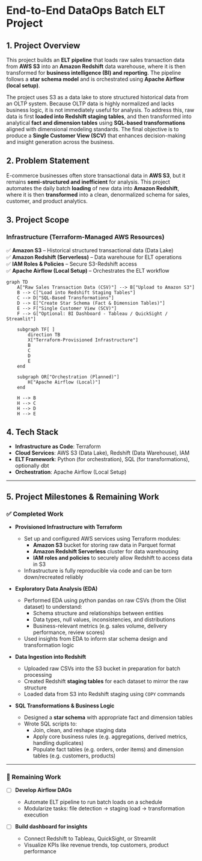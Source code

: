 # End-to-End DataOps Batch ELT Project

## 1. Project Overview
This project builds an **ELT pipeline** that loads raw sales transaction data from **AWS S3** into an **Amazon Redshift** data warehouse, where it is then transformed for **business intelligence (BI) and reporting**. The pipeline follows a **star schema model** and is orchestrated using **Apache Airflow (local setup)**.

The project uses S3 as a data lake to store structured historical data from an OLTP system. Because OLTP data is highly normalized and lacks business logic, it is not immediately useful for analysis. To address this, raw data is first **loaded into Redshift staging tables**, and then transformed into analytical **fact and dimension tables** using **SQL-based transformations** aligned with dimensional modeling standards. The final objective is to produce a **Single Customer View (SCV)** that enhances decision-making and insight generation across the business.

## 2. Problem Statement
E-commerce businesses often store transactional data in **AWS S3**, but it remains **semi-structured and inefficient** for analysis. This project automates the daily batch **loading** of new data into **Amazon Redshift**, where it is then **transformed** into a clean, denormalized schema for sales, customer, and product analytics.

## 3. Project Scope

### **Infrastructure (Terraform-Managed AWS Resources)**
✅ **Amazon S3** – Historical structured transactional data (Data Lake)  
✅ **Amazon Redshift (Serverless)** – Data warehouse for ELT operations  
✅ **IAM Roles & Policies** – Secure S3-Redshift access  
✅ **Apache Airflow (Local Setup)** – Orchestrates the ELT workflow  

```mermaid
graph TD
    A["Raw Sales Transaction Data (CSV)"] --> B["Upload to Amazon S3"]
    B --> C["Load into Redshift Staging Tables"]
    C --> D["SQL-Based Transformations"]
    D --> E["Create Star Schema (Fact & Dimension Tables)"]
    E --> F["Single Customer View (SCV)"]
    F --> G["Optional: BI Dashboard - Tableau / QuickSight / Streamlit"]

    subgraph TF[ ]
        direction TB
        X["Terraform-Provisioned Infrastructure"]
        B
        C
        D
        E
    end

    subgraph OR["Orchestration (Planned)"]
        H["Apache Airflow (Local)"]
    end

    H --> B
    H --> C
    H --> D
    H --> E
```

## 4. Tech Stack
- **Infrastructure as Code**: Terraform
- **Cloud Services**: AWS S3 (Data Lake), Redshift (Data Warehouse), IAM
- **ELT Framework**: Python (for orchestration), SQL (for transformations), optionally dbt
- **Orchestration**: Apache Airflow (Local Setup)

---

## 5. Project Milestones & Remaining Work

### ✅ Completed Work

- **Provisioned Infrastructure with Terraform**
  - Set up and configured AWS services using Terraform modules:
    - **Amazon S3** bucket for storing raw data in Parquet format
    - **Amazon Redshift Serverless** cluster for data warehousing
    - **IAM roles and policies** to securely allow Redshift to access data in S3
  - Infrastructure is fully reproducible via code and can be torn down/recreated reliably

- **Exploratory Data Analysis (EDA)**
  - Performed EDA using python pandas on raw CSVs (from the Olist dataset) to understand:
    - Schema structure and relationships between entities
    - Data types, null values, inconsistencies, and distributions
    - Business-relevant metrics (e.g. sales volume, delivery performance, review scores)
  - Used insights from EDA to inform star schema design and transformation logic

- **Data Ingestion into Redshift**
  - Uploaded raw CSVs into the S3 bucket in preparation for batch processing
  - Created Redshift **staging tables** for each dataset to mirror the raw structure
  - Loaded data from S3 into Redshift staging using `COPY` commands

- **SQL Transformations & Business Logic**
  - Designed a **star schema** with appropriate fact and dimension tables
  - Wrote SQL scripts to:
    - Join, clean, and reshape staging data
    - Apply core business rules (e.g. aggregations, derived metrics, handling duplicates)
    - Populate fact tables (e.g. orders, order items) and dimension tables (e.g. customers, products)
      
---

### 🔧 Remaining Work

- [ ] **Develop Airflow DAGs**
  - Automate ELT pipeline to run batch loads on a schedule
  - Modularize tasks: file detection → staging load → transformation execution

- [ ] **Build dashboard for insights**
  - Connect Redshift to Tableau, QuickSight, or Streamlit
  - Visualize KPIs like revenue trends, top customers, product performance
